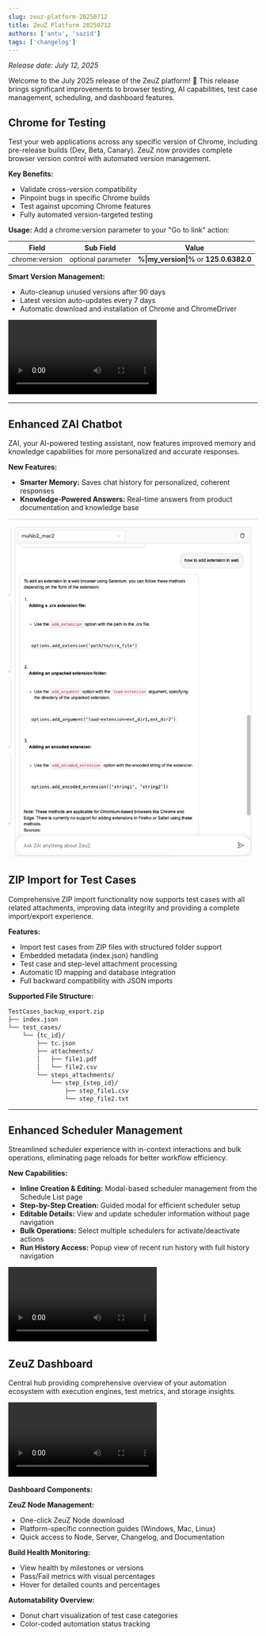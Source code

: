 ```yaml
---
slug: zeuz-platform-20250712
title: ZeuZ Platform 20250712
authors: ['antu', 'sazid']
tags: ['changelog']
---
```


*Release date: July 12, 2025*

Welcome to the July 2025 release of the ZeuZ platform! 🚀 This release brings significant improvements to browser testing, AI capabilities, test case management, scheduling, and dashboard features.

## Chrome for Testing

Test your web applications across any specific version of Chrome, including pre-release builds (Dev, Beta, Canary). ZeuZ now provides complete browser version control with automated version management.

**Key Benefits:**
- Validate cross-version compatibility
- Pinpoint bugs in specific Chrome builds
- Test against upcoming Chrome features
- Fully automated version-targeted testing

**Usage:** Add a chrome:version parameter to your "Go to link" action:

| Field | Sub Field | Value |
|--|--|--|
| chrome:version | optional parameter | **%\|my_version\|%** or **125.0.6382.0** |

**Smart Version Management:**
- Auto-cleanup unused versions after 90 days
- Latest version auto-updates every 7 days
- Automatic download and installation of Chrome and ChromeDriver

<video controls loop>
  <source src="/blog/zeuz-platform-20250712/463816684-44b90f6f-bf8b-45d3-a89c-0216e2aafbb4.mp4" type="video/mp4" />
</video>

---

## Enhanced ZAI Chatbot

ZAI, your AI-powered testing assistant, now features improved memory and knowledge capabilities for more personalized and accurate responses.

**New Features:**
- **Smarter Memory:** Saves chat history for personalized, coherent responses
- **Knowledge-Powered Answers:** Real-time answers from product documentation and knowledge base

![ZAI Chatbot demo](463820915-c1f8d7ca-a7fc-43de-bfd9-e18f3f29b753.png)

## ZIP Import for Test Cases

Comprehensive ZIP import functionality now supports test cases with all related attachments, improving data integrity and providing a complete import/export experience.

**Features:**
- Import test cases from ZIP files with structured folder support
- Embedded metadata (index.json) handling
- Test case and step-level attachment processing
- Automatic ID mapping and database integration
- Full backward compatibility with JSON imports

**Supported File Structure:**
```
TestCases_backup_export.zip
├── index.json
└── test_cases/
    └── {tc_id}/
        ├── tc.json
        ├── attachments/
        │   ├── file1.pdf
        │   └── file2.csv
        └── steps_attachments/
            └── step_{step_id}/
                ├── step_file1.csv
                └── step_file2.txt
```

---

## Enhanced Scheduler Management

Streamlined scheduler experience with in-context interactions and bulk operations, eliminating page reloads for better workflow efficiency.

**New Capabilities:**
- **Inline Creation & Editing:** Modal-based scheduler management from the Schedule List page
- **Step-by-Step Creation:** Guided modal for efficient scheduler setup
- **Editable Details:** View and update scheduler information without page navigation
- **Bulk Operations:** Select multiple schedulers for activate/deactivate actions
- **Run History Access:** Popup view of recent run history with full history navigation

<video controls loop>
  <source src="/blog/zeuz-platform-20250712/464002801-d5f18d77-886e-49aa-b9d0-0e03ecf8ed7d.mp4" type="video/mp4" />
</video>

## ZeuZ Dashboard

Central hub providing comprehensive overview of your automation ecosystem with execution engines, test metrics, and storage insights.

<video controls loop>
  <source src="/blog/zeuz-platform-20250712/464026255-32f99fe1-df37-413a-a869-925113da4c55.mov" type="video/mp4" />
</video>

**Dashboard Components:**

**ZeuZ Node Management:**
- One-click ZeuZ Node download
- Platform-specific connection guides (Windows, Mac, Linux)
- Quick access to Node, Server, Changelog, and Documentation

**Build Health Monitoring:**
- View health by milestones or versions
- Pass/Fail metrics with visual percentages
- Hover for detailed counts and percentages

**Automatability Overview:**
- Donut chart visualization of test case categories
- Color-coded automation status tracking